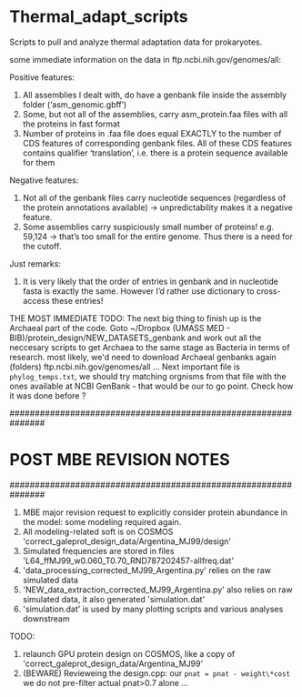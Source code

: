 # Thermal_adapt_scripts
Scripts to pull and analyze thermal adaptation data for prokaryotes.


some immediate information on the data in ftp.ncbi.nih.gov/genomes/all:

Positive features:
1) All assemblies I dealt with, do have a genbank file inside the assembly folder (‘asm_genomic.gbff’)
2) Some, but not all of the assemblies, carry asm_protein.faa files with all the proteins in fast format
3) Number of proteins in .faa file does equal EXACTLY to the number of CDS features of corresponding genbank files. All of these CDS features contains qualifier ‘translation’, i.e. there is a protein sequence available for them

Negative features:
1) Not all of the genbank files carry nucleotide sequences (regardless of the protein annotations available) -> unpredictability makes it a negative feature.
2) Some assemblies carry suspiciously small number of proteins! e.g. 59,124 -> that’s too small for the entire genome. Thus there is a need for the cutoff.

Just remarks:
1) It is very likely that the order of entries in genbank and in nucleotide fasta is exactly the same. However I’d rather use dictionary to cross-access these entries!


THE MOST IMMEDIATE TODO:
The next big thing to finish up is the Archaeal part of the code.
Goto ~/Dropbox (UMASS MED - BIB)/protein_design/NEW_DATASETS_genbank and work out all the neccesary scripts to get Archaea to the same stage as Bacteria in terms of research.
most likely, we'd need to download Archaeal genbanks again (folders) ftp.ncbi.nih.gov/genomes/all ...
Next important file is `phylog_temps.txt`, we should try matching orgnisms from that file with the ones available at NCBI GenBank - that would be our to go point. Check how it was done before ?


###############################################################
# POST MBE REVISION NOTES
###############################################################

1) MBE major revision request to explicitly consider protein abundance in the model: some modeling required again.
2) All modeling-related soft is on COSMOS 'correct_galeprot_design_data/Argentina_MJ99/design'
3) Simulated frequencies are stored in files 'L64_ffMJ99_w0.060_T0.70_RND787202457-allfreq.dat'
4) 'data_processing_corrected_MJ99_Argentina.py' relies on the raw simulated data 
5) 'NEW_data_extraction_corrected_MJ99_Argentina.py' also relies on raw simulated data, it also generated 'simulation.dat'
6) 'simulation.dat' is used by many plotting scripts and various analyses downstream

TODO:
1) relaunch GPU protein design on COSMOS, like a copy of 'correct_galeprot_design_data/Argentina_MJ99'
2) (BEWARE) Revieweing the design.cpp: our `pnat = pnat - weight\*cost` we do not pre-filter actual pnat>0.7 alone ...






